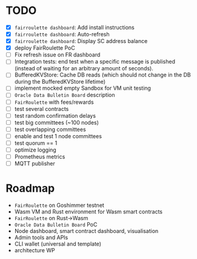 # TODO

- [x] `fairroulette dashboard`: Add install instructions
- [x] `fairroulette dashboard`: Auto-refresh
- [x] `fairroulette dashboard`: Display SC address balance
- [x] deploy FairRoulette PoC
- [ ] Fix refresh issue on FR dashboard
- [ ] Integration tests: end test when a specific message is published (instead
      of waiting for an arbitrary amount of seconds).
- [ ] BufferedKVStore: Cache DB reads (which should not change in the DB during
      the BufferedKVStore lifetime)
- [ ] implement mocked empty Sandbox for VM unit testing 
- [ ] `Oracle Data Bulletin Board` description
- [ ] `FairRoulette` with fees/rewards
- [ ] test several contracts
- [ ] test random confirmation delays
- [ ] test big committees (~100 nodes)
- [ ] test overlapping committees
- [ ] enable and test 1 node committees
- [ ] test quorum == 1  
- [ ] optimize logging
- [ ] Prometheus metrics
- [ ] MQTT publisher

# Roadmap
- `FairRoulette` on Goshimmer testnet
- Wasm VM and Rust environment for Wasm smart contracts 
- `FairRoulette` on Rust->Wasm
- `Oracle Data Bulletin Board` PoC
- Node dashboard, smart contract dashboard, visualisation
- Admin tools and APIs 
- CLI wallet (universal and template)
- architecture WP 
